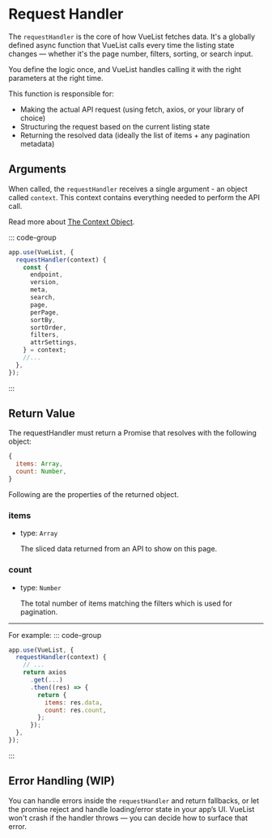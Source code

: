 # Request Handler

The `requestHandler` is the core of how VueList fetches data. It's a globally defined async function that VueList calls every time the listing state changes — whether it's the page number, filters, sorting, or search input.

You define the logic once, and VueList handles calling it with the right parameters at the right time.

This function is responsible for:

- Making the actual API request (using fetch, axios, or your library of choice)
- Structuring the request based on the current listing state
- Returning the resolved data (ideally the list of items + any pagination metadata)

## Arguments

When called, the `requestHandler` receives a single argument - an object called `context`.
This context contains everything needed to perform the API call.

Read more about [The Context Object](/configuration/context-object.md).

::: code-group

```js [main.js]
app.use(VueList, {
  requestHandler(context) {
    const {
      endpoint,
      version,
      meta,
      search,
      page,
      perPage,
      sortBy,
      sortOrder,
      filters,
      attrSettings,
    } = context;
    //...
  },
});
```

:::

## Return Value

The requestHandler must return a Promise that resolves with the following object:

```js
{
  items: Array,
  count: Number,
}
```

Following are the properties of the returned object.

### items

- type: `Array`

  The sliced data returned from an API to show on this page.

### count

- type: `Number`

  The total number of items matching the filters which is used for pagination.

---

For example:
::: code-group

```js [main.js]
app.use(VueList, {
  requestHandler(context) {
    // ...
    return axios
      .get(...)
      .then((res) => {
        return {
          items: res.data,
          count: res.count,
        };
      });
  },
});
```

:::

## Error Handling (WIP)

You can handle errors inside the `requestHandler` and return fallbacks, or let the promise reject and handle loading/error state in your app’s UI. VueList won't crash if the handler throws — you can decide how to surface that error.
